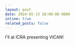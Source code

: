 ```yaml
---
layout: post
date: 2024-05-13 10:00:00-0000
inline: true
related_posts: false
---
```


I'll at ICRA presenting VICAN!
